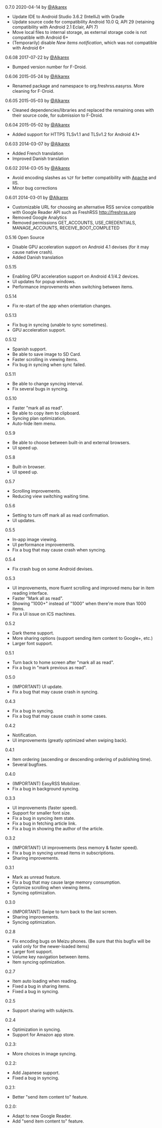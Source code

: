 0.7.0 2020-04-14 by [@Alkarex](https://github.com/Alkarex)
- Update IDE to Android Studio 3.6.2 (IntelliJ) with Gradle
- Update source code for compatibility Android 10.0 Q, API 29 (retaining compatibility with Android 2.1 Eclair, API 7)
- Move local files to internal storage, as external storage code is not compatible with Android 6+
- (Temporarily) disable *New items notification*, which was not compatible with Android 6+

0.6.08 2017-07-22 by [@Alkarex](https://github.com/Alkarex)
- Bumped version number for F-Droid.

0.6.06 2015-05-24 by [@Alkarex](https://github.com/Alkarex)
- Renamed package and namespace to org.freshrss.easyrss. More cleaning for F-Droid.

0.6.05 2015-05-03 by [@Alkarex](https://github.com/Alkarex)
- Cleaned dependencies/libraries and replaced the remaining ones with their source code, for submission to F-Droid.

0.6.04 2015-05-02 by [@Alkarex](https://github.com/Alkarex)
- Added support for HTTPS TLSv1.1 and TLSv1.2 for Android 4.1+

0.6.03 2014-03-07 by [@Alkarex](https://github.com/Alkarex)
- Added French translation
- Improved Danish translation

0.6.02 2014-03-05 by [@Alkarex](https://github.com/Alkarex)
- Avoid encoding slashes as `%2F` for better compatibility with [Apache](http://httpd.apache.org/docs/trunk/mod/core.html#allowencodedslashes) and IIS.
- Minor bug corrections

0.6.01 2014-03-01 by [@Alkarex](https://github.com/Alkarex)
- Customizable URL for choosing an alternative RSS service compatible with Google Reader API such as FreshRSS http://freshrss.org
- Removed Google Analytics
- Removed permissions GET_ACCOUNTS, USE_CREDENTIALS, MANAGE_ACCOUNTS, RECEIVE_BOOT_COMPLETED

0.5.16 Open Source
- Disable GPU acceleration support on Android 4.1 devises (for it may cause native crash).
- Added Danish translation

0.5.15
- Enabling GPU acceleration support on Android 4.1/4.2 devices.
- UI updates for popup windows.
- Performance improvements when switching between items.

0.5.14
- Fix re-start of the app when orientation changes.

0.5.13
- Fix bug in syncing (unable to sync sometimes).
- GPU acceleration support.

0.5.12
- Spanish support.
- Be able to save image to SD Card.
- Faster scrolling in viewing items.
- Fix bug in syncing when sync failed.

0.5.11
- Be able to change syncing interval.
- Fix several bugs in syncing.

0.5.10
- Faster "mark all as read".
- Be able to copy item to clipboard.
- Syncing plan optimization.
- Auto-hide item menu.

0.5.9
- Be able to choose between built-in and external browsers.
- UI speed up.

0.5.8
- Built-in browser.
- UI speed up.

0.5.7
- Scrolling improvements.
- Reducing view switching waiting time.

0.5.6
- Setting to turn off mark all as read confirmation.
- UI updates.

0.5.5
- In-app image viewing.
- UI performance improvements.
- Fix a bug that may cause crash when syncing.

0.5.4
- Fix crash bug on some Android devises.

0.5.3
- UI improvements, more fluent scrolling and improved menu bar in item reading interface.
- Faster "Mark all as read".
- Showing "1000+" instead of "1000" when there're more than 1000 items.
- Fix a UI issue on ICS machines.

0.5.2
- Dark theme support.
- More sharing options (support sending item content to Google+, etc.)
- Larger font support.

0.5.1
- Turn back to home screen after "mark all as read".
- Fix a bug in "mark previous as read".

0.5.0
- (IMPORTANT) UI update.
- Fix a bug that may cause crash in syncing.

0.4.3
- Fix a bug in syncing.
- Fix a bug that may cause crash in some cases.

0.4.2
- Notification.
- UI improvements (greatly optimized when swiping back).

0.4.1
- Item ordering (ascending or descending ordering of publishing time).
- Several bugfixes.

0.4.0
- (IMPORTANT) EasyRSS Mobilizer.
- Fix a bug in background syncing.

0.3.3
- UI improvements (faster speed).
- Support for smaller font size.
- Fix a bug in syncing item state.
- Fix a bug in fetching article link.
- Fix a bug in showing the author of the article.

0.3.2
- (IMPORTANT) UI improvements (less memory & faster speed).
- Fix a bug in syncing unread items in subscriptions.
- Sharing improvements.

0.3.1
- Mark as unread feature.
- Fix a bug that may cause large memory consumption.
- Optimize scrolling when viewing items.
- Syncing optimization.

0.3.0
- (IMPORTANT) Swipe to turn back to the last screen.
- Sharing improvements.
- Syncing optimization.

0.2.8
- Fix encoding bugs on Meizu phones.
  (Be sure that this bugfix will be valid only for the newer-loaded items)
- Larger font support.
- Volume key navigation between items.
- Item syncing optimization.

0.2.7
- Item auto loading when reading.
- Fixed a bug in sharing items.
- Fixed a bug in syncing.

0.2.5
- Support sharing with subjects.

0.2.4
- Optimization in syncing.
- Support for Amazon app store.

0.2.3:
- More choices in image syncing.

0.2.2:
- Add Japanese support.
- Fixed a bug in syncing.

0.2.1:
- Better "send item content to" feature.

0.2.0:
- Adapt to new Google Reader.
- Add "send item content to" feature.
